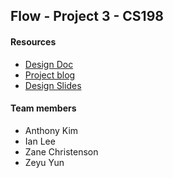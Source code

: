 ## Flow - Project 3 - CS198

#### Resources
- [Design Doc](https://docs.google.com/document/d/1iZ58ZY7DGJ8SNls9QWD5kMhCNTQEN5km6jn7zug6EZ0/edit?usp=sharing)
- [Project blog](https://docs.google.com/document/d/1KuAQiiSmCHOheAMBVLrjGD1DpeaVGfdC6poSwTTFxvI/edit?usp=sharing)
- [Design Slides](https://docs.google.com/presentation/d/14audTPKnfPbB7gPINnEz_liyAf7ZbxNm7rzf_z0w1Wg/edit?usp=sharing)

#### Team members
- Anthony Kim
- Ian Lee
- Zane Christenson
- Zeyu Yun
